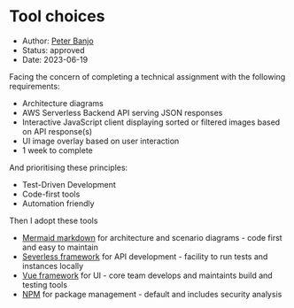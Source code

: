 # Tool choices

- Author: [Peter Banjo](peter.banjo@photobox.com)
- Status: approved
- Date: 2023-06-19

Facing the concern of completing a technical assignment with the following requirements:

- Architecture diagrams
- AWS Serverless Backend API serving JSON responses
- Interactive JavaScript client displaying sorted or filtered images based on API response(s)
- UI image overlay based on user interaction
- 1 week to complete

And prioritising these principles:

- Test-Driven Development
- Code-first tools
- Automation friendly

Then I adopt these tools

- [Mermaid markdown](https://mermaid.js.org/intro/) for architecture and scenario diagrams - code first and easy to maintain
- [Severless framework](https://www.serverless.com/) for API development - facility to run tests and instances locally
- [Vue framework](https://vuejs.org/) for UI - core team develops and maintaints build and testing tools
- [NPM](https://docs.npmjs.com/getting-started) for package management - default and includes security analysis
